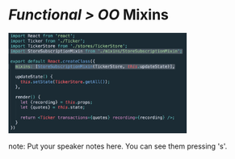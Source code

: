 # <em class="highlight">Functional > OO</em> Mixins

<img src="img/mixin-4.png" width="70%">

note:
    Put your speaker notes here.
    You can see them pressing 's'.
